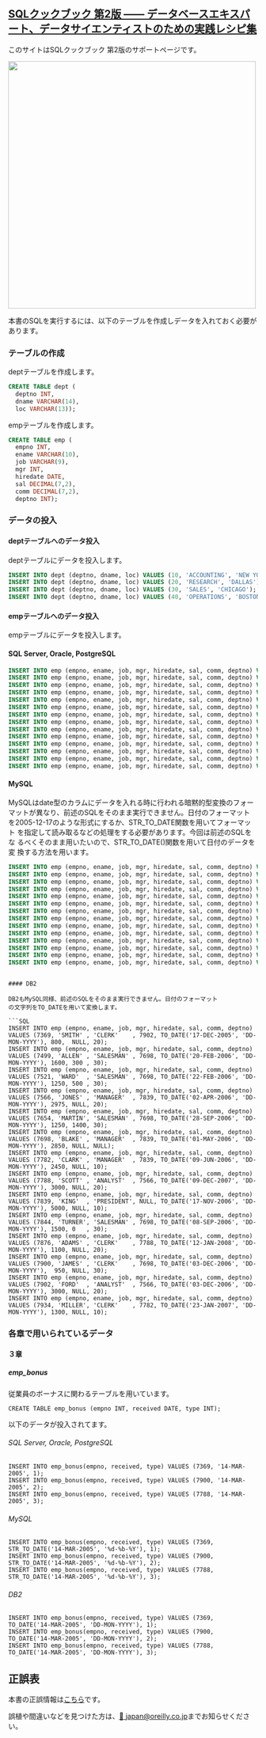 ## [SQLクックブック 第2版 ―― データベースエキスパート、データサイエンティストのための実践レシピ集](https://www.oreilly.co.jp/books/9784873119779/) 

このサイトはSQLクックブック 第2版のサポートページです。

<img src="./picture_large978-4-87311-977-9.jpeg" width="500px">

本書のSQLを実行するには、以下のテーブルを作成しデータを入れておく必要があります。

### テーブルの作成

deptテーブルを作成します。

```SQL
CREATE TABLE dept (
  deptno INT,
  dname VARCHAR(14),
  loc VARCHAR(13));

```

empテーブルを作成します。

```SQL
CREATE TABLE emp (
  empno INT,
  ename VARCHAR(10),
  job VARCHAR(9),
  mgr INT,
  hiredate DATE,
  sal DECIMAL(7,2),
  comm DECIMAL(7,2),
  deptno INT);
```

### データの投入

#### deptテーブルへのデータ投入


deptテーブルにデータを投入します。

```SQL
INSERT INTO dept (deptno, dname, loc) VALUES (10, 'ACCOUNTING', 'NEW YORK');
INSERT INTO dept (deptno, dname, loc) VALUES (20, 'RESEARCH', 'DALLAS');
INSERT INTO dept (deptno, dname, loc) VALUES (30, 'SALES', 'CHICAGO');
INSERT INTO dept (deptno, dname, loc) VALUES (40, 'OPERATIONS', 'BOSTON');
```

#### empテーブルへのデータ投入

empテーブルにデータを投入します。

#### SQL Server, Oracle, PostgreSQL

```SQL
INSERT INTO emp (empno, ename, job, mgr, hiredate, sal, comm, deptno) VALUES (7369, 'SMITH' , 'CLERK'    , 7902, '17-DEC-2005', 800,  NULL, 20);
INSERT INTO emp (empno, ename, job, mgr, hiredate, sal, comm, deptno) VALUES (7499, 'ALLEN' , 'SALESMAN' , 7698, '20-FEB-2006', 1600, 300 , 30);
INSERT INTO emp (empno, ename, job, mgr, hiredate, sal, comm, deptno) VALUES (7521, 'WARD'  , 'SALESMAN' , 7698, '22-FEB-2006', 1250, 500 , 30);
INSERT INTO emp (empno, ename, job, mgr, hiredate, sal, comm, deptno) VALUES (7566, 'JONES' , 'MANAGER'  , 7839, '02-APR-2006', 2975, NULL, 20);
INSERT INTO emp (empno, ename, job, mgr, hiredate, sal, comm, deptno) VALUES (7654, 'MARTIN', 'SALESMAN' , 7698, '28-SEP-2006', 1250, 1400, 30);
INSERT INTO emp (empno, ename, job, mgr, hiredate, sal, comm, deptno) VALUES (7698, 'BLAKE' , 'MANAGER'  , 7839, '01-MAY-2006', 2850, NULL, NULL);
INSERT INTO emp (empno, ename, job, mgr, hiredate, sal, comm, deptno) VALUES (7782, 'CLARK' , 'MANAGER'  , 7839, '09-JUN-2006', 2450, NULL, 10);
INSERT INTO emp (empno, ename, job, mgr, hiredate, sal, comm, deptno) VALUES (7788, 'SCOTT' , 'ANALYST'  , 7566, '09-DEC-2007', 3000, NULL, 20);
INSERT INTO emp (empno, ename, job, mgr, hiredate, sal, comm, deptno) VALUES (7839, 'KING'  , 'PRESIDENT', NULL, '17-NOV-2006', 5000, NULL, 10);
INSERT INTO emp (empno, ename, job, mgr, hiredate, sal, comm, deptno) VALUES (7844, 'TURNER', 'SALESMAN' , 7698, '08-SEP-2006', 1500, 0   , 30);
INSERT INTO emp (empno, ename, job, mgr, hiredate, sal, comm, deptno) VALUES (7876, 'ADAMS' , 'CLERK'    , 7788, '12-JAN-2008', 1100, NULL, 20);
INSERT INTO emp (empno, ename, job, mgr, hiredate, sal, comm, deptno) VALUES (7900, 'JAMES' , 'CLERK'    , 7698, '03-DEC-2006',  950, NULL, 30);
INSERT INTO emp (empno, ename, job, mgr, hiredate, sal, comm, deptno) VALUES (7902, 'FORD'  , 'ANALYST'  , 7566, '03-DEC-2006', 3000, NULL, 20);
INSERT INTO emp (empno, ename, job, mgr, hiredate, sal, comm, deptno) VALUES (7934, 'MILLER', 'CLERK'    , 7782, '23-JAN-2007', 1300, NULL, 10);
```

#### MySQL

MySQLはdate型のカラムにデータを入れる時に行われる暗黙的型変換のフォー
マットが異なり、前述のSQLをそのまま実行できません。日付のフォーマット
を2005-12-17のような形式にするか、STR_TO_DATE関数を用いてフォーマット
を指定して読み取るなどの処理をする必要があります。今回は前述のSQLをな
るべくそのまま用いたいので、STR_TO_DATE()関数を用いて日付のデータを変
換する方法を用います。

```SQL
INSERT INTO emp (empno, ename, job, mgr, hiredate, sal, comm, deptno) VALUES (7369, 'SMITH' , 'CLERK'    , 7902, STR_TO_DATE('17-DEC-2005', '%d-%b-%Y'), 800,  NULL, 20);
INSERT INTO emp (empno, ename, job, mgr, hiredate, sal, comm, deptno) VALUES (7499, 'ALLEN' , 'SALESMAN' , 7698, STR_TO_DATE('20-FEB-2006', '%d-%b-%Y'), 1600, 300 , 30);
INSERT INTO emp (empno, ename, job, mgr, hiredate, sal, comm, deptno) VALUES (7521, 'WARD'  , 'SALESMAN' , 7698, STR_TO_DATE('22-FEB-2006', '%d-%b-%Y'), 1250, 500 , 30);
INSERT INTO emp (empno, ename, job, mgr, hiredate, sal, comm, deptno) VALUES (7566, 'JONES' , 'MANAGER'  , 7839, STR_TO_DATE('02-APR-2006', '%d-%b-%Y'), 2975, NULL, 20);
INSERT INTO emp (empno, ename, job, mgr, hiredate, sal, comm, deptno) VALUES (7654, 'MARTIN', 'SALESMAN' , 7698, STR_TO_DATE('28-SEP-2006', '%d-%b-%Y'), 1250, 1400, 30);
INSERT INTO emp (empno, ename, job, mgr, hiredate, sal, comm, deptno) VALUES (7698, 'BLAKE' , 'MANAGER'  , 7839, STR_TO_DATE('01-MAY-2006', '%d-%b-%Y'), 2850, NULL, NULL);
INSERT INTO emp (empno, ename, job, mgr, hiredate, sal, comm, deptno) VALUES (7782, 'CLARK' , 'MANAGER'  , 7839, STR_TO_DATE('09-JUN-2006', '%d-%b-%Y'), 2450, NULL, 10);
INSERT INTO emp (empno, ename, job, mgr, hiredate, sal, comm, deptno) VALUES (7788, 'SCOTT' , 'ANALYST'  , 7566, STR_TO_DATE('09-DEC-2007', '%d-%b-%Y'), 3000, NULL, 20);
INSERT INTO emp (empno, ename, job, mgr, hiredate, sal, comm, deptno) VALUES (7839, 'KING'  , 'PRESIDENT', NULL, STR_TO_DATE('17-NOV-2006', '%d-%b-%Y'), 5000, NULL, 10);
INSERT INTO emp (empno, ename, job, mgr, hiredate, sal, comm, deptno) VALUES (7844, 'TURNER', 'SALESMAN' , 7698, STR_TO_DATE('08-SEP-2006', '%d-%b-%Y'), 1500, 0   , 30);
INSERT INTO emp (empno, ename, job, mgr, hiredate, sal, comm, deptno) VALUES (7876, 'ADAMS' , 'CLERK'    , 7788, STR_TO_DATE('12-JAN-2008', '%d-%b-%Y'), 1100, NULL, 20);
INSERT INTO emp (empno, ename, job, mgr, hiredate, sal, comm, deptno) VALUES (7900, 'JAMES' , 'CLERK'    , 7698, STR_TO_DATE('03-DEC-2006', '%d-%b-%Y'),  950, NULL, 30);
INSERT INTO emp (empno, ename, job, mgr, hiredate, sal, comm, deptno) VALUES (7902, 'FORD'  , 'ANALYST'  , 7566, STR_TO_DATE('03-DEC-2006', '%d-%b-%Y'), 3000, NULL, 20);
INSERT INTO emp (empno, ename, job, mgr, hiredate, sal, comm, deptno) VALUES (7934, 'MILLER', 'CLERK'    , 7782, STR_TO_DATE('23-JAN-2007', '%d-%b-%Y'), 1300, NULL, 10);
```
```

#### DB2

DB2もMySQL同様、前述のSQLをそのまま実行できません。日付のフォーマット
の文字列をTO_DATEを用いて変換します。

```SQL
INSERT INTO emp (empno, ename, job, mgr, hiredate, sal, comm, deptno) VALUES (7369, 'SMITH' , 'CLERK'    , 7902, TO_DATE('17-DEC-2005', 'DD-MON-YYYY'), 800,  NULL, 20);
INSERT INTO emp (empno, ename, job, mgr, hiredate, sal, comm, deptno) VALUES (7499, 'ALLEN' , 'SALESMAN' , 7698, TO_DATE('20-FEB-2006', 'DD-MON-YYYY'), 1600, 300 , 30);
INSERT INTO emp (empno, ename, job, mgr, hiredate, sal, comm, deptno) VALUES (7521, 'WARD'  , 'SALESMAN' , 7698, TO_DATE('22-FEB-2006', 'DD-MON-YYYY'), 1250, 500 , 30);
INSERT INTO emp (empno, ename, job, mgr, hiredate, sal, comm, deptno) VALUES (7566, 'JONES' , 'MANAGER'  , 7839, TO_DATE('02-APR-2006', 'DD-MON-YYYY'), 2975, NULL, 20);
INSERT INTO emp (empno, ename, job, mgr, hiredate, sal, comm, deptno) VALUES (7654, 'MARTIN', 'SALESMAN' , 7698, TO_DATE('28-SEP-2006', 'DD-MON-YYYY'), 1250, 1400, 30);
INSERT INTO emp (empno, ename, job, mgr, hiredate, sal, comm, deptno) VALUES (7698, 'BLAKE' , 'MANAGER'  , 7839, TO_DATE('01-MAY-2006', 'DD-MON-YYYY'), 2850, NULL, NULL);
INSERT INTO emp (empno, ename, job, mgr, hiredate, sal, comm, deptno) VALUES (7782, 'CLARK' , 'MANAGER'  , 7839, TO_DATE('09-JUN-2006', 'DD-MON-YYYY'), 2450, NULL, 10);
INSERT INTO emp (empno, ename, job, mgr, hiredate, sal, comm, deptno) VALUES (7788, 'SCOTT' , 'ANALYST'  , 7566, TO_DATE('09-DEC-2007', 'DD-MON-YYYY'), 3000, NULL, 20);
INSERT INTO emp (empno, ename, job, mgr, hiredate, sal, comm, deptno) VALUES (7839, 'KING'  , 'PRESIDENT', NULL, TO_DATE('17-NOV-2006', 'DD-MON-YYYY'), 5000, NULL, 10);
INSERT INTO emp (empno, ename, job, mgr, hiredate, sal, comm, deptno) VALUES (7844, 'TURNER', 'SALESMAN' , 7698, TO_DATE('08-SEP-2006', 'DD-MON-YYYY'), 1500, 0   , 30);
INSERT INTO emp (empno, ename, job, mgr, hiredate, sal, comm, deptno) VALUES (7876, 'ADAMS' , 'CLERK'    , 7788, TO_DATE('12-JAN-2008', 'DD-MON-YYYY'), 1100, NULL, 20);
INSERT INTO emp (empno, ename, job, mgr, hiredate, sal, comm, deptno) VALUES (7900, 'JAMES' , 'CLERK'    , 7698, TO_DATE('03-DEC-2006', 'DD-MON-YYYY'),  950, NULL, 30);
INSERT INTO emp (empno, ename, job, mgr, hiredate, sal, comm, deptno) VALUES (7902, 'FORD'  , 'ANALYST'  , 7566, TO_DATE('03-DEC-2006', 'DD-MON-YYYY'), 3000, NULL, 20);
INSERT INTO emp (empno, ename, job, mgr, hiredate, sal, comm, deptno) VALUES (7934, 'MILLER', 'CLERK'    , 7782, TO_DATE('23-JAN-2007', 'DD-MON-YYYY'), 1300, NULL, 10);
```

### 各章で用いられているデータ

#### ３章

##### emp_bonus

従業員のボーナスに関わるテーブルを用いています。

```
CREATE TABLE emp_bonus (empno INT, received DATE, type INT);
```


以下のデータが投入されてます。

###### SQL Server, Oracle, PostgreSQL

```
INSERT INTO emp_bonus(empno, received, type) VALUES (7369, '14-MAR-2005', 1);
INSERT INTO emp_bonus(empno, received, type) VALUES (7900, '14-MAR-2005', 2);
INSERT INTO emp_bonus(empno, received, type) VALUES (7788, '14-MAR-2005', 3);
```

###### MySQL

```
INSERT INTO emp_bonus(empno, received, type) VALUES (7369, STR_TO_DATE('14-MAR-2005', '%d-%b-%Y'), 1);
INSERT INTO emp_bonus(empno, received, type) VALUES (7900, STR_TO_DATE('14-MAR-2005', '%d-%b-%Y'), 2);
INSERT INTO emp_bonus(empno, received, type) VALUES (7788, STR_TO_DATE('14-MAR-2005', '%d-%b-%Y'), 3);
```

###### DB2

```
INSERT INTO emp_bonus(empno, received, type) VALUES (7369, TO_DATE('14-MAR-2005', 'DD-MON-YYYY'), 1);
INSERT INTO emp_bonus(empno, received, type) VALUES (7900, TO_DATE('14-MAR-2005', 'DD-MON-YYYY'), 2);
INSERT INTO emp_bonus(empno, received, type) VALUES (7788, TO_DATE('14-MAR-2005', 'DD-MON-YYYY'), 3);
```

## 正誤表

本書の正誤情報は[こちら](https://www.oreilly.co.jp/books/9784873119779/#errata0)です。

誤植や間違いなどを見つけた方は、[:email: japan@oreilly.co.jp](<mailto:japan@oreilly.co.jp>)までお知らせください。
